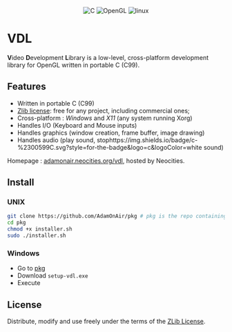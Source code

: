 <p align="center">
    <a><img alt="C" src="https://img.shields.io/badge/c-%2300599C.svg?style=for-the-badge&logo=c&logoColor=white" /></a>
    <a><img alt="OpenGL" src="https://img.shields.io/badge/OpenGL-%23FFFFFF.svg?style=for-the-badge&logo=opengl"></a>
    <a><img alt="linux" src="https://img.shields.io/badge/Linux-FCC624?style=for-the-badge&logo=linux&logoColor=black">
</p>

# VDL

**V**ideo **D**evelopment **L**ibrary is a low-level, cross-platform development library for OpenGL written in portable C (C99).

## Features

* Written in portable C (C99)
* [Zlib license](./LICENSE): free for any project, including commercial ones;
* Cross-platform : *Windows* and *X11* (any system running Xorg)
* Handles I/O (Keyboard and Mouse inputs)
* Handles graphics (window creation, frame buffer, image drawing)
* Handles audio (play sound, stophttps://img.shields.io/badge/c-%2300599C.svg?style=for-the-badge&logo=c&logoColor=white sound)

Homepage : [adamonair.neocities.org/vdl](https://adamonair.neocities.org/vdl), hosted by Neocities.

## Install


### UNIX
```bash
git clone https://github.com/AdamOnAir/pkg # pkg is the repo containing VDL installer
cd pkg
chmod +x installer.sh
sudo ./installer.sh
```

### Windows
- Go to [pkg](https://github.com/AdamOnAir/pkg/releases/)
- Download `setup-vdl.exe`
- Execute

## License

Distribute, modify and use freely under the terms of the [ZLib License](./LICENSE).

<!--
Copyright (C) 2024 Ellouze Adam <elzadam11@tutamail.com>
  
This software is provided 'as-is', without any express or implied
warranty.  In no event will the authors be held liable for any damages
arising from the use of this software.

Permission is granted to anyone to use this software for any purpose,
including commercial applications, and to alter it and redistribute it
freely, subject to the following restrictions:
  
1. The origin of this software must not be misrepresented; you must not
   claim that you wrote the original software. If you use this software
   in a product, an acknowledgment in the product documentation would be
   appreciated but is not required. 
2. Altered source versions must be plainly marked as such, and must not be
   misrepresented as being the original software.
3. This notice may not be removed or altered from any source distribution.
-->
